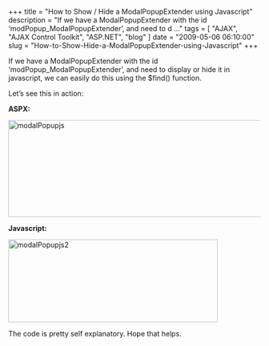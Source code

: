 
+++
title = "How to Show / Hide a ModalPopupExtender using Javascript"
description = "If we have a ModalPopupExtender with the id &lsquo;modPopup_ModalPopupExtender&rsquo;, and need to d ..."
tags = [ "AJAX", "AJAX Control Toolkit", "ASP.NET", "blog" ]
date = "2009-05-06 06:10:00"
slug = "How-to-Show-Hide-a-ModalPopupExtender-using-Javascript"
+++
<p>If we have a ModalPopupExtender with the id &lsquo;modPopup_ModalPopupExtender&rsquo;, and need to display or hide it in javascript, we can easily do this using the $find() function.</p>
<p>Let&rsquo;s see this in action:</p>
<p><strong>ASPX:</strong></p>
<p><a href="http://weblogs.asp.net/blogs/ashicmahtab/modalPopupjs_6DE234AB.png"><img style="border-bottom: 0px; border-left: 0px; display: inline; border-top: 0px; border-right: 0px" title="modalPopupjs" src="http://weblogs.asp.net/blogs/ashicmahtab/modalPopupjs_thumb_5D6C5461.png" border="0" alt="modalPopupjs" width="517" height="194" /></a></p>
<p><strong>Javascript:</strong></p>
<p><a href="http://weblogs.asp.net/blogs/ashicmahtab/modalPopupjs2_1FE2BEDB.png"><img style="border-right-width: 0px; display: inline; border-top-width: 0px; border-bottom-width: 0px; border-left-width: 0px" title="modalPopupjs2" src="http://weblogs.asp.net/blogs/ashicmahtab/modalPopupjs2_thumb_6AD8C05B.png" border="0" alt="modalPopupjs2" width="418" height="166" /></a></p>
<p>The code is pretty self explanatory. Hope that helps.</p>
        